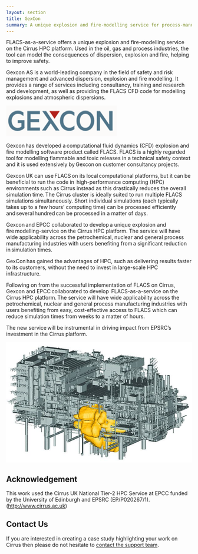 ```yaml
---
layout: section
title: GexCon
summary: A unique explosion and fire-modelling service for process-manufacturing industries. 
---
```


FLACS-as-a-service offers a unique explosion and fire-modelling service on the Cirrus HPC platform. 
Used in the oil, gas and process industries, the tool can model the consequences of dispersion, explosion 
and fire, helping to improve safety.   

Gexcon AS is a world-leading company in the field of safety and risk management and advanced dispersion, 
explosion and fire modelling. It provides a range of services including consultancy, training and research 
and development, as well as providing the FLACS CFD code for modelling explosions and atmospheric dispersions. 

![Gexcon_Logo](gexcon_logo.png)

Gexcon has developed a computational fluid dynamics (CFD) explosion and fire modelling software product called FLACS. 
FLACS is a highly regarded tool for modelling flammable and toxic releases in a technical safety context and it is used 
extensively by Gexcon on customer consultancy projects.  

Gexcon UK can use FLACS on its local computational platforms, but it can be beneficial to run the code in 
high-performance computing (HPC) environments such as Cirrus instead as this drastically reduces the overall simulation 
time. The Cirrus cluster is ideally suited to run multiple FLACS simulations simultaneously. Short individual simulations 
(each typically takes up to a few hours’ computing time) can be processed efficiently and several hundred can be processed 
in a matter of days.   

Gexcon and EPCC collaborated to develop a unique explosion and fire modelling-service on the Cirrus HPC platform. 
The service will have wide applicability across the petrochemical, nuclear and general process manufacturing industries 
with users benefiting from a significant reduction in simulation times.   

GexCon has gained the advantages of HPC, such as delivering results faster to its customers, without the need to 
invest in large-scale HPC infrastructure.    

Following on from the successful implementation of FLACS on Cirrus, Gexcon and EPCC collaborated to develop 
FLACS-as-a-service on the Cirrus HPC platform. The service will have wide applicability across the petrochemical, 
nuclear and general process manufacturing industries with users benefiting from easy, cost-effective access to FLACS 
which can reduce simulation times from weeks to a matter of hours.  

The new service will be instrumental in driving impact from EPSRC’s investment in the Cirrus platform.  

![Gexcon](gexcon1.jpg)

## Acknowledgement

This work used the Cirrus UK National Tier-2 HPC Service at EPCC funded by the University of Edinburgh and EPSRC (EP/P020267/1). (http://www.cirrus.ac.uk)  

## Contact Us

If you are interested in creating a case study highlighting your work on Cirrus then please do not hesitate to
[contact the support team](../support/).
